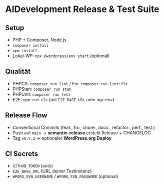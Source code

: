# AIDevelopment Release & Test Suite

## Setup
- PHP + Composer, Node.js
- `composer install`
- `npm install`
- Lokal-WP: `npx @wordpress/env start` (optional)

## Qualität
- PHPCS: `composer run lint` / Fix: `composer run lint:fix`
- PHPStan: `composer run stan`
- PHPUnit: `composer run test`
- E2E: `npm run e2e` (mit `E2E_BASE_URL` oder wp-env)

## Release Flow
- Conventional Commits (feat:, fix:, chore:, docs:, refactor:, perf:, test:)
- Push auf `main` → **semantic-release** erstellt Release + CHANGELOG
- Tag `vX.Y.Z` → optionaler **WordPress.org Deploy**

## CI Secrets
- `GITHUB_TOKEN` (auto)
- `E2E_BASE_URL` (URL deiner Testinstanz)
- `WPORG_SVN_USERNAME` / `WPORG_SVN_PASSWORD` (optional)
